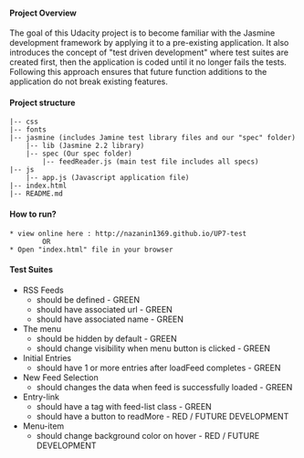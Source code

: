 #### Project Overview
The goal of this Udacity project is to become familiar with the Jasmine development framework by applying it to a pre-existing application. It also introduces the concept of "test driven development" where test suites are created first, then the application is coded until it no longer fails the tests. Following this approach ensures that future function additions to the application do not break existing features.

#### Project structure

	|-- css
	|-- fonts
	|-- jasmine (includes Jamine test library files and our "spec" folder)
		|-- lib (Jasmine 2.2 library)
		|-- spec (Our spec folder)
			|-- feedReader.js (main test file includes all specs)
	|-- js
		|-- app.js (Javascript application file)
	|-- index.html
	|--	README.md

#### How to run?
	* view online here : http://nazanin1369.github.io/UP7-test
	 		OR
	* Open "index.html" file in your browser

#### Test Suites
* RSS Feeds
	* should be defined - GREEN
	* should have associated url - GREEN
	* should have associated name - GREEN
* The menu
	* should be hidden by default - GREEN
	* should change visibility when menu button is clicked - GREEN
* Initial Entries
	* should have 1 or more entries after loadFeed completes - GREEN
* New Feed Selection
	* should changes the data when feed is successfully loaded - GREEN
* Entry-link
	* should have a tag with feed-list class - GREEN
	* should have a button to readMore - RED / FUTURE DEVELOPMENT
* Menu-item
	* should change background color on hover - RED / FUTURE DEVELOPMENT
